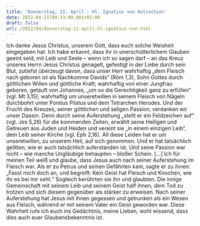 ```yaml
---
title: 'Donnerstag, 21. April : Hl. Ignatius von Antiochien'
date: 2022-04-21T09:33:00.001+02:00
draft: false
url: /2022/04/donnerstag-21-april-hl-ignatius-von.html
---
```


Ich danke Jesus Christus, unserem Gott, dass euch solche Weisheit eingegeben hat. Ich habe erkannt, dass ihr in unerschütterlichem Glauben geeint seid, mit Leib und Seele – wenn ich so sagen darf – an das Kreuz unseres Herrn Jesus Christus genagelt, gefestigt in der Liebe durch sein Blut, zutiefst überzeugt davon, dass unser Herr wahrhaftig „dem Fleisch nach geboren ist als Nachkomme Davids“ (Röm 1,3), Sohn Gottes durch göttlichen Willen und göttliche Kraft; wahrhaftig von einer Jungfrau geboren, getauft von Johannes, „um so die Gerechtigkeit ganz zu erfüllen“ (vgl. Mt 3,15); wahrhaftig um unseretwillen in seinem Fleisch von Nägeln durchbohrt unter Pontius Pilatus und dem Tetrarchen Herodes. Und der Frucht des Kreuzes, seiner göttlichen und seligen Passion, verdanken wir unser Dasein. Denn durch seine Auferstehung „stellt er ein Feldzeichen auf“ (vgl. Jes 5,26) für die kommenden Zeiten, erwählt seine Heiligen und Getreuen aus Juden und Heiden und vereint sie „in einem einzigen Leib“, dem Leib seiner Kirche (vgl. Eph 2,16). All diese Leiden hat er um unseretwillen, zu unserem Heil, auf sich genommen. Und er hat tatsächlich gelitten, wie er auch tatsächlich auferstanden ist. Und seine Passion war nicht – wie manche Ungläubige behaupten – bloßer Schein. \[…\] Ich für meinen Teil weiß und glaube, dass Jesus auch nach seiner Auferstehung im Fleisch war. Als er zu Petrus und seinen Gefährten kam, sagte er zu ihnen: „Fasst mich doch an, und begreift: Kein Geist hat Fleisch und Knochen, wie ihr es bei mir seht.“ Sogleich berührten sie ihn und glaubten. Die innige Gemeinschaft mit seinem Leib und seinem Geist half ihnen, dem Tod zu trotzen und sich diesem gegenüber als stärker zu erweisen. Nach seiner Auferstehung hat Jesus mit ihnen gegessen und getrunken als ein Wesen aus Fleisch, während er mit seinem Vater ein Geist geworden war. Diese Wahrheit rufe ich euch ins Gedächtnis, meine Lieben, wohl wissend, dass dies auch euer Glaubensbekenntnis ist.